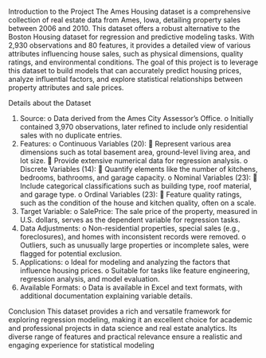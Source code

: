 Introduction to the Project
The Ames Housing dataset is a comprehensive collection of real estate data from Ames, Iowa, detailing property sales between 2006 and 2010. This dataset offers a robust alternative to the Boston Housing dataset for regression and predictive modeling tasks. With 2,930 observations and 80 features, it provides a detailed view of various attributes influencing house sales, such as physical dimensions, quality ratings, and environmental conditions. The goal of this project is to leverage this dataset to build models that can accurately predict housing prices, analyze influential factors, and explore statistical relationships between property attributes and sale prices.
 
Details about the Dataset
1.	Source:
o	Data derived from the Ames City Assessor’s Office.
o	Initially contained 3,970 observations, later refined to include only residential sales with no duplicate entries.
2.	Features:
o	Continuous Variables (20):
	Represent various area dimensions such as total basement area, ground-level living area, and lot size.
	Provide extensive numerical data for regression analysis.
o	Discrete Variables (14):
	Quantify elements like the number of kitchens, bedrooms, bathrooms, and garage capacity.
o	Nominal Variables (23):
	Include categorical classifications such as building type, roof material, and garage type.
o	Ordinal Variables (23):
	Feature quality ratings, such as the condition of the house and kitchen quality, often on a scale.
3.	Target Variable:
o	SalePrice: The sale price of the property, measured in U.S. dollars, serves as the dependent variable for regression tasks.
4.	Data Adjustments:
o	Non-residential properties, special sales (e.g., foreclosures), and homes with inconsistent records were removed.
o	Outliers, such as unusually large properties or incomplete sales, were flagged for potential exclusion.
5.	Applications:
o	Ideal for modeling and analyzing the factors that influence housing prices.
o	Suitable for tasks like feature engineering, regression analysis, and model evaluation.
6.	Available Formats:
o	Data is available in Excel and text formats, with additional documentation explaining variable details.
 
Conclusion
This dataset provides a rich and versatile framework for exploring regression modeling, making it an excellent choice for academic and professional projects in data science and real estate analytics. Its diverse range of features and practical relevance ensure a realistic and engaging experience for statistical modeling
